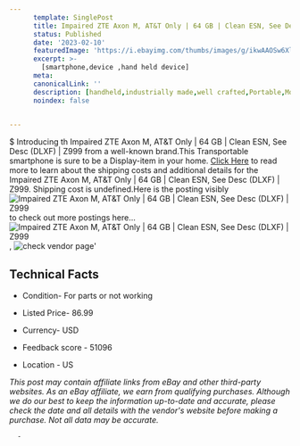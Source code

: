 ```yaml
---
      template: SinglePost
      title: Impaired ZTE Axon M, AT&T Only | 64 GB | Clean ESN, See Desc (DLXF) | Z999
      status: Published
      date: '2023-02-10'
      featuredImage: 'https://i.ebayimg.com/thumbs/images/g/ikwAAOSw6XljxdNT/s-l225.jpg'
      excerpt: >-
        [smartphone,device ,hand held device]
      meta:
      canonicalLink: ''
      description: [handheld,industrially made,well crafted,Portable,Mobile,Compact,Convenient,Lightweight,Maneuverable,Man-portable,Miniature,Carriable,Hand-held,Light,Holdable,Transportable,Mobile device,Pocket-sized,On-the-go,Wireless,Cordless,Compact size,Convenient size, smartphone,device ,hand held device]
      noindex: false
      

---
```

$
      Introducing th Impaired ZTE Axon M, AT&T Only | 64 GB | Clean ESN, See Desc (DLXF) | Z999 from a well-known brand.This Transportable smartphone is sure to be a Display-item in your home. [Click Here](https://www.ebay.com/itm/364113462149?hash=item54c6da8385%3Ag%3AikwAAOSw6XljxdNT&mkevt=1&mkcid=1&mkrid=711-53200-19255-0&campid=%253CePNCampaignId%253E&customid=%253CreferenceId%253E&toolid=10049) to read more to learn about the shipping costs and additional details for the Impaired ZTE Axon M, AT&T Only | 64 GB | Clean ESN, See Desc (DLXF) | Z999. Shipping cost is undefined.Here is the posting visibly ![Impaired ZTE Axon M, AT&T Only | 64 GB | Clean ESN, See Desc (DLXF) | Z999](https://i.ebayimg.com/thumbs/images/g/ikwAAOSw6XljxdNT/s-l225.jpg) to check out more postings here... ![Impaired ZTE Axon M, AT&T Only | 64 GB | Clean ESN, See Desc (DLXF) | Z999](https://i.ebayimg.com/images/g/ikwAAOSw6XljxdNT/s-l1600.jpg), ![check vendor page](https://origin-galleryplus.ebayimg.com/ws/web/364113462149_2_0_1/225x225.jpg,https://origin-galleryplus.ebayimg.com/ws/web/364113462149_3_0_1/225x225.jpg,https://origin-galleryplus.ebayimg.com/ws/web/364113462149_4_0_1/225x225.jpg,https://origin-galleryplus.ebayimg.com/ws/web/364113462149_5_0_1/225x225.jpg,https://origin-galleryplus.ebayimg.com/ws/web/364113462149_6_0_1/225x225.jpg,https://origin-galleryplus.ebayimg.com/ws/web/364113462149_7_0_1/225x225.jpg)'

      

 ## Technical Facts 



     
      

 - Condition- For parts or not working 


      

 - Listed Price- 86.99 


      

 - Currency- USD 


      

 - Feedback score - 51096 


      

 - Location - US 


      
      

 *_This post may contain affiliate links from eBay and other third-party websites. As an eBay affiliate, we earn from qualifying purchases. Although we do our best to keep the information up-to-date and accurate, please check the date and all details with the vendor's website before making a purchase. Not all data may be accurate._*




      -
